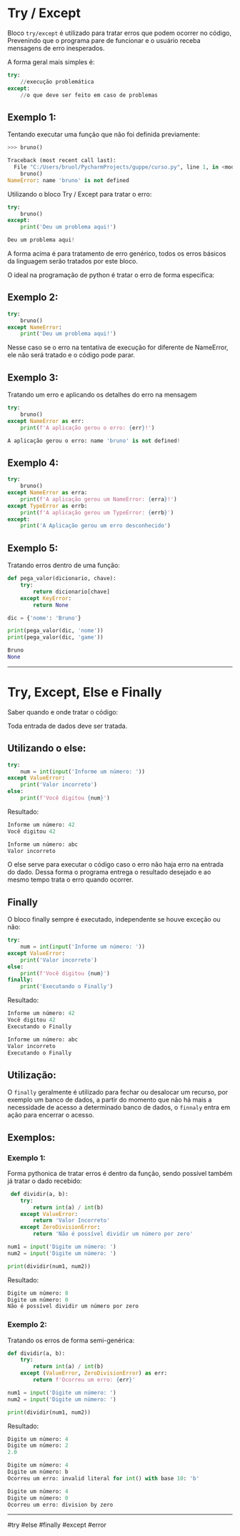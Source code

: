 # Try / Except

Bloco `try/except` é utilizado para tratar erros que podem ocorrer no código, Prevenindo que o programa pare de funcionar e o usuário receba mensagens de erro inesperados.

A forma geral mais simples é:

```python
try:
	//execução problemática
except:
	//o que deve ser feito em caso de problemas
```

## Exemplo 1:

Tentando executar uma função que não foi definida previamente:

```python
>>> bruno()

Traceback (most recent call last):
  File "C:/Users/bruol/PycharmProjects/guppe/curso.py", line 1, in <module>
    bruno()
NameError: name 'bruno' is not defined
```

Utilizando o bloco Try / Except para tratar o erro:

```python
try:
    bruno()
except:
    print('Deu um problema aqui!')

Deu um problema aqui!
```

A forma acima é para tratamento de erro genérico, todos os erros básicos da linguagem serão tratados por este bloco.

O ideal na programação de python é tratar o erro de forma especifica:

## Exemplo 2:

```python
try:
    bruno()
except NameError:
    print('Deu um problema aqui!')
```

Nesse caso se o erro na tentativa de execução for diferente de NameError, ele não será tratado e o código pode parar.

## Exemplo 3:

Tratando um erro e aplicando os detalhes do erro na mensagem

```python
try:
    bruno()
except NameError as err:
    print(f'A aplicação gerou o erro: {err}!')

A aplicação gerou o erro: name 'bruno' is not defined!
```

## Exemplo 4:

```python
try:
    bruno()
except NameError as erra:
    print(f'A aplicação gerou um NameError: {erra}!')
except TypeError as errb:
    print(f'A aplicação gerou um TypeError: {errb}')
except:
    print('A Aplicação gerou um erro desconhecido')
```

## Exemplo 5:

Tratando erros dentro de uma função:

```python
def pega_valor(dicionario, chave):
    try:
        return dicionario[chave]
    except KeyError:
        return None

dic = {'nome': 'Bruno'}

print(pega_valor(dic, 'nome'))
print(pega_valor(dic, 'game'))

Bruno
None
```

---

# Try, Except, Else e Finally
Saber quando e onde tratar o código:

Toda entrada de dados deve ser tratada.

## Utilizando o else:

```python
try:
    num = int(input('Informe um número: '))
except ValueError:
    print('Valor incorreto')
else:
    print(f'Você digitou {num}')
```

Resultado:

```python
Informe um número: 42
Você digitou 42

Informe um número: abc
Valor incorreto
```

O else serve para executar o código caso o erro não haja erro na entrada do dado. Dessa forma o programa entrega o resultado desejado e ao mesmo tempo trata o erro quando ocorrer.

## Finally

O bloco finally sempre é executado, independente se houve exceção ou não:

```python
try:
    num = int(input('Informe um número: '))
except ValueError:
    print('Valor incorreto')
else:
    print(f'Você digitou {num}')
finally:
    print('Executando o Finally')
```

Resultado:

```python
Informe um número: 42
Você digitou 42
Executando o Finally

Informe um número: abc
Valor incorreto
Executando o Finally
```

## Utilização:

O `finally` geralmente é utilizado para fechar ou desalocar um recurso, por exemplo um banco de dados, a partir do momento que não há mais a necessidade de acesso a determinado banco de dados, o `finnaly` entra em ação para encerrar o acesso.

## Exemplos:

### Exemplo 1:

Forma pythonica de tratar erros é dentro da função, sendo possível também já tratar o dado recebido:

```python
 def dividir(a, b):
    try:
        return int(a) / int(b)
    except ValueError:
        return 'Valor Incorreto'
    except ZeroDivisionError:
        return 'Não é possível dividir um número por zero'

num1 = input('Digite um número: ')
num2 = input('Digite um número: ')

print(dividir(num1, num2))
```

Resultado:

```python
Digite um número: 8
Digite um número: 0
Não é possível dividir um número por zero
```

### Exemplo 2:

Tratando os erros de forma semi-genérica:

```python
def dividir(a, b):
    try:
        return int(a) / int(b)
    except (ValueError, ZeroDivisionError) as err:
        return f'Ocorreu um erro: {err}'

num1 = input('Digite um número: ')
num2 = input('Digite um número: ')

print(dividir(num1, num2))
```

Resultado:

```python
Digite um número: 4
Digite um número: 2
2.0

Digite um número: 4
Digite um número: b
Ocorreu um erro: invalid literal for int() with base 10: 'b'

Digite um número: 4
Digite um número: 0
Ocorreu um erro: division by zero
```

---

#try #else #finally #except #error